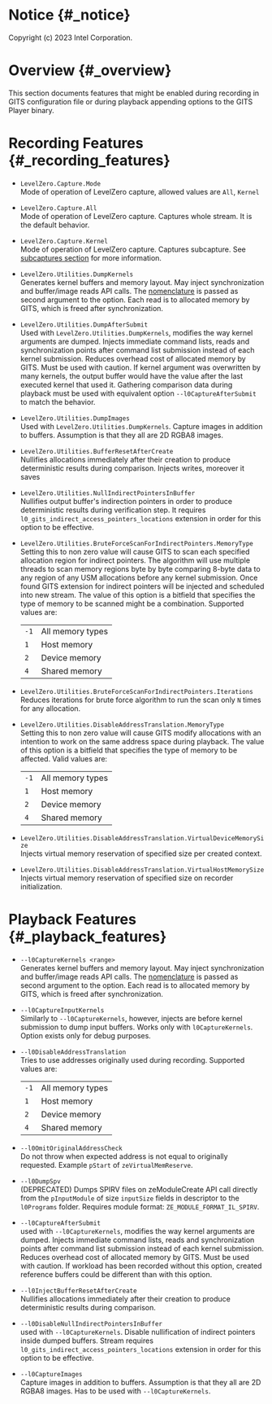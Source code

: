 # Notice {#_notice}

Copyright (c) 2023 Intel Corporation.

# Overview {#_overview}

This section documents features that might be enabled during recording
in GITS configuration file or during playback appending options to the
GITS Player binary.

# Recording Features {#_recording_features}

- `LevelZero.Capture.Mode`  
  Mode of operation of LevelZero capture, allowed values are `All`, `Kernel`

- `LevelZero.Capture.All`  
  Mode of operation of LevelZero capture. Captures whole stream. It is the default behavior.

- `LevelZero.Capture.Kernel`  
  Mode of operation of LevelZero capture. Captures subcapture. See [subcaptures section](subcaptures.md) for more information.

- `LevelZero.Utilities.DumpKernels`  
	Generates kernel buffers and memory layout. May inject synchronization and buffer/image reads API
 calls. The [nomenclature](subcaptures.md#nomenclature) is passed as second argument to the option. Each read is to allocated memory by GITS, which is freed after synchronization.

- `LevelZero.Utilities.DumpAfterSubmit`  
	Used with
    `LevelZero.Utilities.DumpKernels`, modifies the way kernel arguments
    are dumped. Injects immediate command lists, reads and
    synchronization points after command list submission instead of each
    kernel submission. Reduces overhead cost of allocated memory by
    GITS. Must be used with caution. If kernel argument was overwritten
    by many kernels, the output buffer would have the value after the
    last executed kernel that used it. Gathering comparison data during
    playback must be used with equivalent option
    `--l0CaptureAfterSubmit` to match the behavior.

- `LevelZero.Utilities.DumpImages`  
	Used with `LevelZero.Utilities.DumpKernels`. Capture images in addition to buffers. Assumption is that they all are 2D RGBA8 images.

- `LevelZero.Utilities.BufferResetAfterCreate`  
	Nullifies allocations immediately after their creation to produce deterministic results during comparison. Injects writes, moreover it saves

- `LevelZero.Utilities.NullIndirectPointersInBuffer`  
	Nullifies output buffer's indirection pointers in order to produce deterministic results during verification step. It requires `l0_gits_indirect_access_pointers_locations` extension in order for this option to be effective.

- `LevelZero.Utilities.BruteForceScanForIndirectPointers.MemoryType`  
  Setting this to non zero value will cause GITS to scan each specified allocation region for indirect pointers. The algorithm will use multiple threads to scan memory regions byte by byte comparing 8-byte data to any region of any USM allocations before any kernel submission. Once found GITS extension for indirect pointers will be injected and scheduled into new stream. The value of this option is a bitfield that specifies the type of memory to be scanned might be a combination. Supported values are:

	| | |
	|-|-|
  | `-1`| All memory types|
  | `1` |Host memory|
  | `2` |Device memory|
  | `4` |Shared memory|

- `LevelZero.Utilities.BruteForceScanForIndirectPointers.Iterations`  
  Reduces iterations for brute force algorithm to run the scan only `N` times for any allocation.

- `LevelZero.Utilities.DisableAddressTranslation.MemoryType`  
  Setting this to non zero value will cause GITS modify allocations with an intention to work on the same address space during playback. The value of this option is a bitfield that specifies the type of memory to be affected. Valid values are:

	|      |                  |
	| ---- | ---------------- |
	| `-1` | All memory types |
	| `1`  | Host memory      |
	| `2`  | Device memory    |
	| `4`  | Shared memory    |

- `LevelZero.Utilities.DisableAddressTranslation.VirtualDeviceMemorySize`  
  Injects virtual memory reservation of specified size per created context.

- `LevelZero.Utilities.DisableAddressTranslation.VirtualHostMemorySize`  
  Injects virtual memory reservation of specified size on recorder initialization.

# Playback Features {#_playback_features}

- `--l0CaptureKernels <range>`  
	Generates kernel buffers and memory layout. May inject synchronization and buffer/image reads API calls. The [nomenclature](subcaptures.md#nomenclature) is passed as second argument to the option. Each read is to allocated memory by GITS, which is freed after synchronization.

- `--l0CaptureInputKernels`  
	Similarly to `--l0CaptureKernels`, however, injects are before kernel submission to dump input buffers. Works only with `l0CaptureKernels`. Option exists only for debug purposes.

- `--l0DisableAddressTranslation`  
	Tries to use addresses originally used during recording. Supported values are:

	|      |                  |
	| ---- | ---------------- |
	| `-1` | All memory types |
	| `1`  | Host memory      |
	| `2`  | Device memory    |
	| `4`  | Shared memory    |

- `--l0OmitOriginalAddressCheck`  
	Do not throw when expected address is not equal to originally requested. Example `pStart` of `zeVirtualMemReserve`.

- `--l0DumpSpv`  
	(DEPRECATED) Dumps SPIRV files on zeModuleCreate API call directly from the `pInputModule` of size `inputSize` fields in descriptor to the `l0Programs` folder. Requires module format: `ZE_MODULE_FORMAT_IL_SPIRV`.

- `--l0CaptureAfterSubmit`  
	used with `--l0CaptureKernels`, modifies the way kernel arguments are dumped. Injects immediate command lists, reads and synchronization points after command list submission instead of each kernel submission. Reduces overhead cost of allocated memory by GITS. Must be used with caution. If workload has been recorded without this option, created reference buffers could be different than with this option.

- `--l0InjectBufferResetAfterCreate`  
	Nullifies allocations immediately after their creation to produce deterministic results during comparison.

- `--l0DisableNullIndirectPointersInBuffer`  
	used with `--l0CaptureKernels`. Disable nullification of indirect pointers inside dumped buffers. Stream requires `l0_gits_indirect_access_pointers_locations` extension in order for this option to be effective.

- `--l0CaptureImages`  
	Capture images in addition to buffers. Assumption is that they all are 2D RGBA8 images. Has to be used with `--l0CaptureKernels`.

